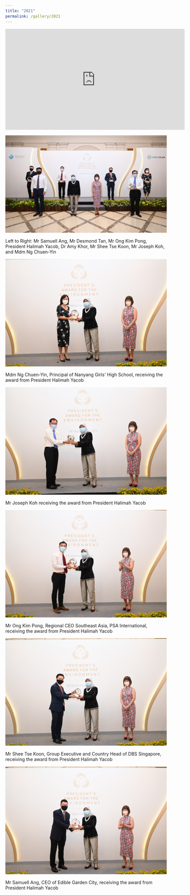 ```yaml
---
title: "2021"
permalink: /gallery/2021
---
```

<div class="bp-youtube">
<iframe width="560" height="315" src="https://www.youtube.com/embed/ygb2d75_UNU" frameborder="0" allow="accelerometer; autoplay; encrypted-media; gyroscope; picture-in-picture" allowfullscreen></iframe>
</div>


![PAE Gallery 2019 Image 1](/images/gallery/PAE-2021-1.jpg)
<figcaption>Left to Right: Mr Samuell Ang, Mr Desmond Tan, Mr Ong Kim Pong, President Halimah Yacob, Dr Amy Khor, Mr Shee Tse Koon, Mr Joseph Koh, and Mdm Ng Chuen-Yin</figcaption>

![PAE Gallery 2019 Image 2](/images/gallery/PAE-2021-2.jpg)
<figcaption>Mdm Ng Chuen-Yin, Principal of Nanyang Girls' High School, receiving the award from President Halimah Yacob</figcaption>

![PAE Gallery 2019 Image 3](/images/gallery/PAE-2021-3.jpg)
<figcaption>Mr Joseph Koh receiving the award from President Halimah Yacob</figcaption>

![PAE Gallery 2019 Image 4](/images/gallery/PAE-2021-4.jpg)
<figcaption>Mr Ong Kim Pong, Regional CEO Southeast Asia, PSA International, receiving the award from President Halimah Yacob</figcaption>

![PAE Gallery 2019 Image 5](/images/gallery/PAE-2021-5.jpg)
<figcaption>Mr Shee Tse Koon, Group Executive and Country Head of DBS Singapore, receiving the award from President Halimah Yacob</figcaption>

![PAE Gallery 2019 Image 6](/images/gallery/PAE-2021-6.jpg)
<figcaption>Mr Samuell Ang, CEO of Edible Garden City, receiving the award from President Halimah Yacob</figcaption>